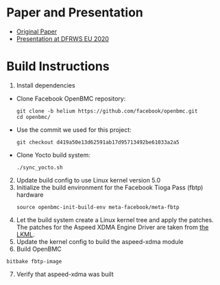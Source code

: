 # Paper and Presentation
* [Original Paper](https://www.sciencedirect.com/science/article/pii/S2666281720300147)
* [Presentation at DFRWS EU 2020](https://www.youtube.com/watch?v=e-dJC6enmf0)

# Build Instructions

1. Install dependencies
  * Clone Facebook OpenBMC repository:
    ```
    git clone -b helium https://github.com/facebook/openbmc.git
    cd openbmc/
    ```
  * Use the commit we used for this project:
    ```
    git checkout d419a50e13d62591ab17d95713492be61033a2a5
    ```
  * Clone Yocto build system:
    ```
    ./sync_yocto.sh
    ```
2.  Update build config to use Linux kernel version 5.0
3. Initialize the build environment for the Facebook Tioga Pass (fbtp) hardware
   ```
   source openbmc-init-build-env meta-facebook/meta-fbtp
   ```
4. Let the build system create a Linux kernel tree and apply the patches. The patches for the Aspeed XDMA Engine Driver are taken from [the LKML](https://lore.kernel.org/lkml/1562010839-1113-1-git-send-email-eajames@linux.ibm.com/).
5. Update the kernel config to build the aspeed-xdma module
6. Build OpenBMC
  ```
  bitbake fbtp-image
  ```
7. Verify that aspeed-xdma was built
